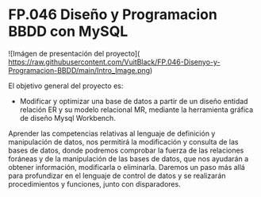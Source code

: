 # FP.046 Diseño y Programacion BBDD con MySQL
<span>![</span><span>Imágen de presentación del proyecto</span><span>]</span><span>(</span>
<span>https://raw.githubusercontent.com/VuitBlack/FP.046-Disenyo-y-Programacion-BBDD/main/Intro_Image.png</span><span>)</span>

El objetivo general del proyecto es:
 - Modificar y optimizar una base de datos a partir de un diseño entidad relación ER y su modelo relacional MR, mediante la herramienta gráfica de diseño Mysql Workbench.
   
Aprender las competencias relativas al lenguaje de definición y manipulación de datos, nos permitirá la modificación y consulta de las bases de datos, donde podremos comprobar la fuerza de las relaciones foráneas y de la manipulación de las bases de datos, que nos ayudarán a obtener información, modificarla o eliminarla. 
Daremos un paso más allá para profundizar en el lenguaje de control de datos  y se realizarán procedimientos y funciones, junto con disparadores.
